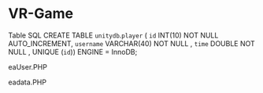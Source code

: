 # VR-Game
Table SQL
CREATE TABLE `unitydb`.`player` (
`id` INT(10) NOT NULL AUTO_INCREMENT,
`username` VARCHAR(40) NOT NULL ,
`time` DOUBLE NOT NULL ,
UNIQUE (`id`)) ENGINE = InnoDB;

eaUser.PHP
<?PHP
$dbuser = 'root';
$dbhost = 'localhost';
$dbpass = ''; //type your password here
$db = 'UnityDB'; //type your password here
$username = $_POST["usernamePost"];
$time = $_POST["timePost"];

//make connection
$conn = mysqli_connect($dbhost,$dbuser,$dbpass,$db);
if (!$conn) {
die("Connection failed: " . mysqli_connect_error());
}
//
$query = "INSERT INTO player (username, time) values ('".$username."' , ".$time." ) ";//sql
$result = mysqli_query($conn, $query);
//echo $query;
if(!$result) echo "there was an error";
else echo "everything ok."
?>

eadata.PHP
<?PHP
$dbuser = 'root';
$dbhost = 'localhost';
$dbpass = ''; //type your password here
$db = 'UnityDB'; //type your password here
$conn = mysqli_connect($dbhost,$dbuser,$dbpass,$db);
if (!$conn) {
die("Connection failed: " . mysqli_connect_error());
}
// $query = 'select * from player'; //sql
$query = 'select * from player order by time ASC;'; //sql

$result = mysqli_query($conn, $query);
if ($result) {
while ($row = mysqli_fetch_assoc($result))
{
echo "|Name:".$row["username"]."|time:".$row["time"].";";
}
} else {
die("Error selecting records: " . mysql_error());
}
mysqli_close($conn);
?>


